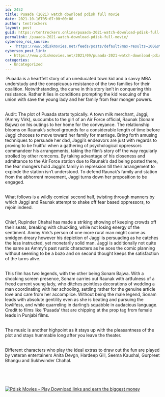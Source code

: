 ```yaml
---
id: 2452
title: Puaada (2021) watch download pdisk full movie
date: 2021-10-16T05:07:00+00:00
author: tentrockers
layout: post
guid: https://tentrockers.online/puaada-2021-watch-download-pdisk-full-movie/
permalink: /puaada-2021-watch-download-pdisk-full-movie/
cyberseo_rss_source:
  - 'https://www.pdiskmovies.net/feeds/posts/default?max-results=100&start-index=201'
cyberseo_post_link:
  - https://www.pdiskmovies.net/2021/09/puaada-2021-watch-download-pdisk-full.html
categories:
  - Uncategorized
---
```

<span>&nbsp;Puaada is a heartfelt story of an uneducated town kid and a savvy MBA understudy and the conspicuous resistance of the two families for their coalition. Notwithstanding, the curve in this story isn&#8217;t in conquering this resistance. Rather it lies in conditions prompting the kid rescuing of the union with save the young lady and her family from fear monger powers. </span>

<span><br />Audit: The plot of Puaada starts typically. A town milk merchant, Jaggi, (Ammy Virk), succumbs to the girl of an Air Force official, Raunak (Sonam Bajwa) on his outings to her home for the conveyance. The relationship blooms on Raunak&#8217;s school grounds for a considerable length of time before Jaggi chooses to move toward her family for marriage. Bring forth amusing techniques to persuade her dad, Jaggi&#8217;s endeavors are just with regards to proving to be fruitful when a gathering of psychological oppressors commandeer his arrangements, taking the film&#8217;s story off the way regularly strolled by other romcoms. By taking advantage of his closeness and admittance to the Air Force station due to Raunak&#8217;s dad being posted there, the fear mongers hold Jaggi&#8217;s family in repression till their arrangement to explode the station isn&#8217;t understood. To defend Raunak&#8217;s family and station from the abhorrent movement, Jaggi turns down her proposition to be engaged. </span>

<span><br />What follows is a wildly comical second half, twisting through manners by which Jaggi and Raunak attempt to shake off fear based oppressors, to rejoin indeed. </span>

<span><br />Chief, Rupinder Chahal has made a striking showing of keeping crowds off their seats, breaking with chuckling, while not losing energy of the sentiment. Ammy Virk&#8217;s person of one more rural man might come as smidgen dreary however his depiction of Jaggi is persuading as he catches the less instructed, yet monetarily solid man. Jaggi is additionally not quite the same as Ammy&#8217;s past rustic characters as he aces the comic planning without seeming to be a bozo and on second thought keeps the satisfaction of the turns alive. </span>

<span><br />This film has two legends, with the other being Sonam Bajwa. With a shocking screen presence, Sonam carries out Raunak with artfulness of a freed current young lady, who ditches pointless decorations of wedding a man coordinating with her schooling, settling rather for the genuine article love and care from her accomplice. Without being the male legend, Sonam leads with absolute gentility even as she is beating and pursuing the lowlifess, and while quarreling in darling&#8217;s squabble in audacious language. Credit to films like &#8216;Puaada&#8217; that are chipping at the prop tag from female leads in Punjabi films. </span>

<span><br />The music is another highpoint as it stays up with the pleasantness of the plot and stays hummable long after you leave the theater. </span>

<span><br />Different characters who play the ideal extras to draw out the fun are played by veteran entertainers Anita Devgn, Hardeep Gill, Seema Kaushal, Gurpreet Bhangu and Sukhwinder Chahal.</span>

<span>&nbsp;</span>

<span>&nbsp;</span>

[![](https://1.bp.blogspot.com/-a93bp85aB6g/YUXjACCiX3I/AAAAAAAAbQE/GHmPI7h0af0tqn6tYzd0cdrDv9Hu9LUSACLcBGAsYHQ/s16000/Play_it_New-removebg-preview.png "Pdisk Movies - Play Download links and earn the biggest money")](https://pdisklink.com/1/bnYybHdsMDAwdjNm?dn=1)